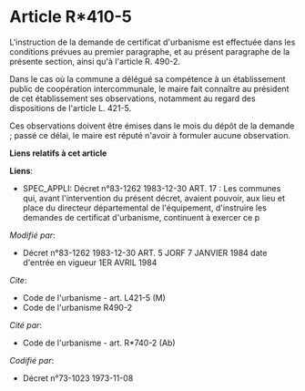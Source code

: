 # Article R*410-5

L'instruction de la demande de certificat d'urbanisme est effectuée dans les conditions prévues au premier paragraphe, et au
présent paragraphe de la présente section, ainsi qu'à l'article R. 490-2. 

Dans le cas où la commune a délégué sa compétence à un établissement public de coopération intercommunale, le maire fait
connaître au président de cet établissement ses observations, notamment au regard des dispositions de l'article L. 421-5. 

Ces observations doivent être émises dans le mois du dépôt de la demande ; passé ce délai, le maire est réputé n'avoir à
formuler aucune observation.

**Liens relatifs à cet article**

**Liens**:

  - SPEC_APPLI: Décret n°83-1262 1983-12-30 ART. 17 : Les communes qui, avant l'intervention du présent décret, avaient pouvoir, aux lieu et place du directeur départemental de l'équipement, d'instruire les demandes de certificat d'urbanisme, continuent à exercer ce p

_Modifié par_:

  - Décret n°83-1262 1983-12-30 ART. 5 JORF 7 JANVIER 1984 date d'entrée en vigueur 1ER AVRIL 1984

_Cite_:

  - Code de l'urbanisme - art. L421-5 (M)
  - Code de l'urbanisme R490-2

_Cité par_:

  - Code de l'urbanisme - art. R*740-2 (Ab)

_Codifié par_:

  - Décret n°73-1023 1973-11-08
